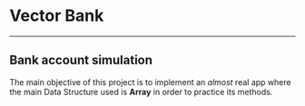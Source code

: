 # Vector Bank
------
## Bank account simulation

The main objective of this project is to implement an *almost* real app where the main Data Structure used is **Array** in order to practice its methods.
 